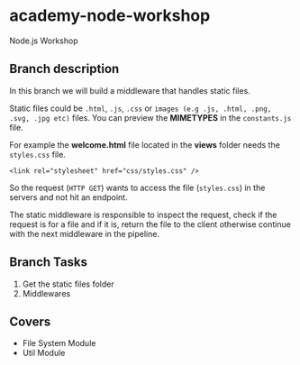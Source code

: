 # academy-node-workshop

Node.js Workshop

## Branch description

In this branch we will build a middleware that handles static files.

Static files could be `.html`, `.js`, `.css` or `images (e.g .js, .html, .png, .svg, .jpg etc)` files. You can preview the __MIMETYPES__ in the `constants.js` file. 

For example the __welcome.html__ file located in the __views__ folder needs the `styles.css` file.

```
<link rel="stylesheet" href="css/styles.css" />
```

So the request (`HTTP GET`) wants to access the file (`styles.css`) in the servers and not hit an endpoint.

The static middleware is responsible to inspect the request, check if the request is for a file and if it is, return the file to the client otherwise continue with the next middleware in the pipeline.

## Branch Tasks

1. Get the static files folder
2. Middlewares

## Covers

- File System Module
- Util Module
